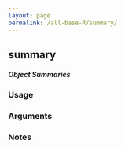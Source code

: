```yaml
---
layout: page
permalink: /all-base-R/summary/
---
```


## __summary__

#### _Object Summaries_

### Usage

### Arguments

### Notes
